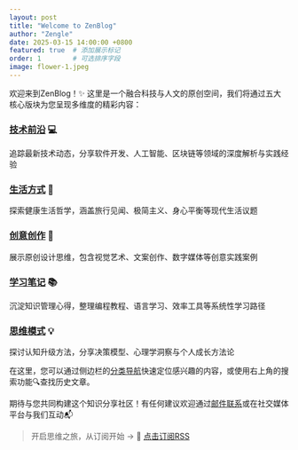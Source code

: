 ```yaml
---
layout: post
title: "Welcome to ZenBlog"
author: "Zengle"
date: 2025-03-15 14:00:00 +0800
featured: true  # 添加展示标记
order: 1        # 可选排序字段
image: flower-1.jpeg
---
```


欢迎来到ZenBlog！✨ 这里是一个融合科技与人文的原创空间，我们将通过五大核心版块为您呈现多维度的精彩内容：

### [技术前沿](/Technology) 💻
追踪最新技术动态，分享软件开发、人工智能、区块链等领域的深度解析与实践经验

### [生活方式](/Lifestyle) 🌿
探索健康生活哲学，涵盖旅行见闻、极简主义、身心平衡等现代生活议题

### [创意创作](/Creation) 🎨
展示原创设计思维，包含视觉艺术、文案创作、数字媒体等创意实践案例

### [学习笔记](/Learning) 📚
沉淀知识管理心得，整理编程教程、语言学习、效率工具等系统性学习路径

### [思维模式](/Mindset) 💡
探讨认知升级方法，分享决策模型、心理学洞察与个人成长方法论

在这里，您可以通过侧边栏的[分类导航](/categories)快速定位感兴趣的内容，或使用右上角的搜索功能🔍查找历史文章。

期待与您共同构建这个知识分享社区！有任何建议欢迎通过[邮件联系](/contact)或在社交媒体平台与我们互动📬

> 开启思维之旅，从订阅开始 → 📌 [点击订阅RSS](/feed.xml)
